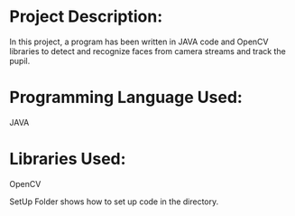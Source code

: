 # Project Description:
In this project, a program has been written in JAVA code and OpenCV libraries to detect and recognize faces from camera streams and track the pupil.

# Programming Language Used: 
JAVA

# Libraries Used: 
OpenCV

SetUp Folder shows how to set up code in the directory.   